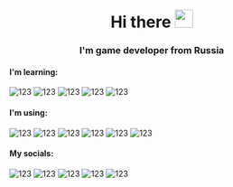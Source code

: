 <h1 align="center">Hi there
<img src="https://github.com/blackcater/blackcater/raw/main/images/Hi.gif" height="32"/></h1>
<h3 align="center">I'm game developer from Russia</h3>

<h4>I'm learning:</h4>
<img alt="123" src="https://img.shields.io/badge/adobe%20photoshop-%2331A8FF.svg?style=for-the-badge&logo=adobe%20photoshop&logoColor=white">
<img alt="123" src="https://img.shields.io/badge/unity-%23000000.svg?style=for-the-badge&logo=unity&logoColor=white">
<img alt="123" src="https://img.shields.io/badge/c%23-%23239120.svg?style=for-the-badge&logo=c-sharp&logoColor=white">
<img alt="123" src="https://img.shields.io/badge/c++-%2300599C.svg?style=for-the-badge&logo=c%2B%2B&logoColor=white">
<img alt="123" src="https://img.shields.io/badge/python-3670A0?style=for-the-badge&logo=python&logoColor=ffdd54">

<h4>I'm using:</h4>
<img alt="123" src="https://img.shields.io/badge/Aseprite-FFFFFF?style=for-the-badge&logo=Aseprite&logoColor=#7D929E">
<img alt="123" src="https://img.shields.io/badge/blender-%23F5792A.svg?style=for-the-badge&logo=blender&logoColor=white">
<img alt="123" src="https://img.shields.io/badge/Notepad++-90E59A.svg?style=for-the-badge&logo=notepad%2b%2b&logoColor=black">
<img alt="123" src="https://img.shields.io/badge/Visual%20Studio%20Code-0078d7.svg?style=for-the-badge&logo=visual-studio-code&logoColor=white">
<img alt="123" src="https://img.shields.io/badge/Visual%20Studio-5C2D91.svg?style=for-the-badge&logo=visual-studio&logoColor=white">
<img alt="123" src="https://img.shields.io/badge/LeetCode-000000?style=for-the-badge&logo=LeetCode&logoColor=#d16c06">

<h4>My socials:</h4>
<img alt="123" href="https://youtube.com" src="https://img.shields.io/badge/Gmail-D14836?style=for-the-badge&logo=gmail&logoColor=white">
<img alt="123" src="https://img.shields.io/badge/LeetCode-000000?style=for-the-badge&logo=LeetCode&logoColor=#d16c06">
<img alt="123" src="https://img.shields.io/badge/LeetCode-000000?style=for-the-badge&logo=LeetCode&logoColor=#d16c06">
<img alt="123" src="https://img.shields.io/badge/LeetCode-000000?style=for-the-badge&logo=LeetCode&logoColor=#d16c06">
<img alt="123" src="https://img.shields.io/badge/LeetCode-000000?style=for-the-badge&logo=LeetCode&logoColor=#d16c06">
